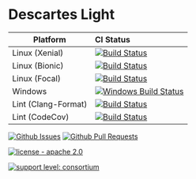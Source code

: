 # Descartes Light

Platform             | CI Status
---------------------|:---------
Linux (Xenial)       | [![Build Status](https://github.com/swri-robotics/descartes_light/workflows/Xenial-Build/badge.svg)](https://github.com/swri-robotics/descartes_light/actions)
Linux (Bionic)       | [![Build Status](https://github.com/swri-robotics/descartes_light/workflows/Bionic-Build/badge.svg)](https://github.com/swri-robotics/descartes_light/actions)
Linux (Focal)        | [![Build Status](https://github.com/swri-robotics/descartes_light/workflows/Focal-Build/badge.svg)](https://github.com/swri-robotics/descartes_light/actions)
Windows              | [![ Windows Build Status](http://badges.herokuapp.com/travis.com/swri-robotics/descartes_light?env=BADGE=windows&label=build&branch=master)](https://travis-ci.com/swri-robotics/descartes_light)
Lint  (Clang-Format) | [![Build Status](https://github.com/swri-robotics/descartes_light/workflows/Clang-Format/badge.svg)](https://github.com/swri-robotics/descartes_light/actions)
Lint  (CodeCov)      | [![Build Status](https://github.com/swri-robotics/descartes_light/workflows/CodeCov/badge.svg)](https://github.com/swri-robotics/descartes_light/actions)

[![Github Issues](https://img.shields.io/github/issues/swri-robotics/descartes_light.svg)](https://github.com/swri-robotics/descartes_light/issues)
[![Github Pull Requests](https://img.shields.io/github/issues-pr/swri-robotics/descartes_light.svg)](https://github.com/swri-robotics/descartes_light/pulls)

[![license - apache 2.0](https://img.shields.io/:license-Apache%202.0-yellowgreen.svg)](https://opensource.org/licenses/Apache-2.0)

[![support level: consortium](https://img.shields.io/badge/support%20level-consortium-brightgreen.png)](http://rosindustrial.org/news/2016/10/7/better-supporting-a-growing-ros-industrial-software-platform)
